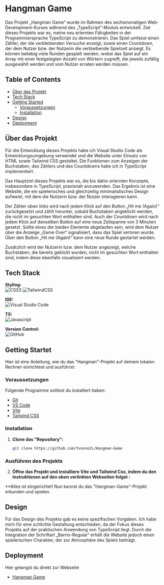 # Hangman Game



Das Projekt „Hangman Game“ wurde im Rahmen des sechsmonatigen Web-Development-Kurses während des „TypeScript“-Moduls entwickelt. Ziel dieses Projekts war es, meine neu erlernten Fähigkeiten in der Programmiersprache TypeScript zu demonstrieren. Das Spiel umfasst einen Zähler, der die verbleibenden Versuche anzeigt, sowie einen Countdown, der dem Nutzer bzw. der Nutzerin die verbleibende Spielzeit anzeigt. Es können beliebig viele Runden gespielt werden, wobei das Spiel auf ein Array mit einer festgelegten Anzahl von Wörtern zugreift, die jeweils zufällig ausgewählt werden und vom Nutzer erraten werden müssen.

## Table of Contents 

- [Über das Projekt](#über-das-projekt)
- [Tech Stack](#tech-stack)
- [Getting Started](#getting-started)
  - [Voraussetzungen](#voraussetzungen)
  - [Installation](#installation)
- [Design](#design)
- [Deployment](#deployment)

## Über das Projekt

Für die Entwicklung dieses Projekts habe ich Visual Studio Code als Entwicklungsumgebung verwendet und die Website unter Einsatz von HTML sowie Tailwind CSS gestaltet. Die Funktionen zum Anzeigen der Buchstaben, des Zählers und des Countdowns habe ich in TypeScript implementiert.

Das Hauptziel dieses Projekts war es, die bis dahin erlernten Konzepte, insbesondere in TypeScript, praxisnah anzuwenden. Das Ergebnis ist eine Website, die ein spielerisches und gleichzeitig minimalistisches Design aufweist, mit dem die Nutzerin bzw. der Nutzer interagieren kann.

Der Zähler oben links wird nach jedem Klick auf den Button „Hit me (Again)“ zurückgesetzt und zählt herunter, sobald Buchstaben angeklickt werden, die nicht im gesuchten Wort enthalten sind. Auch der Countdown wird nach jedem Klick auf denselben Button auf eine neue Zeitspanne von 3 Minuten gesetzt. Sollte eines der beiden Elemente abgelaufen sein, wird dem Nutzer über die Anzeige „Game Over“ signalisiert, dass das Spiel verloren wurde. Über den Button „Hit me (Again)“ kann eine neue Runde gestartet werden. 

Zusätzlich wird der Nutzerin bzw. dem Nutzer angezeigt, welche Buchstaben, die bereits geklickt wurden, nicht im gesuchten Wort enthalten sind, indem diese ebenfalls visualisiert werden.

## Tech Stack

**Styling:**  
![CSS3](https://img.shields.io/badge/css3-%231572B6.svg?style=for-the-badge&logo=css3&logoColor=white)
![TailwindCSS](https://img.shields.io/badge/tailwindcss-%2338B2AC.svg?style=for-the-badge&logo=tailwind-css&logoColor=white)  

**IDE:**  
![Visual Studio Code](https://img.shields.io/badge/Visual%20Studio%20Code-0078d7.svg?style=for-the-badge&logo=visual-studio-code&logoColor=white)  

**TS:**<br/>
![Javascript](https://shields.io/badge/TypeScript-3178C6?logo=TypeScript&logoColor=FFF&style=flat-square)

**Version Control:**  
![GitHub](https://img.shields.io/badge/github-%23121011.svg?style=for-the-badge&logo=github&logoColor=white)  


## Getting Startet

Hier ist eine Anleitung, wie du das "Hangman"-Projekt auf deinem lokalen Rechner einrichtest und ausführst:

### Voraussetzungen

Folgende Programme solltest du installiert haben:

- [Git](https://git-scm.com/)
- [VS Code](https://code.visualstudio.com/download)
- [Vite](https://v5.vite.dev/guide/)
- [Tailwind CSS](https://tailwindcss.com/docs/installation/using-vite)

### Installation

1. **Clone das "Repository":**
   ```bash
   git clone https://github.com/YvonneJL/Hangman-Game
   ```

### Ausführen des Projekts

2. **Öffne das Projekt und installiere Vite und Tailwind Css, indem du den Instruktionen auf den oben verlinkten Webseiten folgst :**
 
**Alles ist eingerichtet! Nun kannst du das "Hangman-Game"-Projekt erkunden und spielen.

## Design

Für das Design des Projekts gab es keine spezifischen Vorgaben. Ich habe mich für eine schlichte Gestaltung entschieden, da der Fokus dieses Projekts auf der praktischen Anwendung von TypeScript liegt. Durch die Integration der Schriftart „Barrio-Regular“ erhält die Website jedoch einen spielerischen Charakter, der zur Atmosphäre des Spiels beiträgt.


## Deployment

Hier gelangst du direkt zur Webseite
- [Hangman Game](https://hangman-game-seven-xi.vercel.app/)
